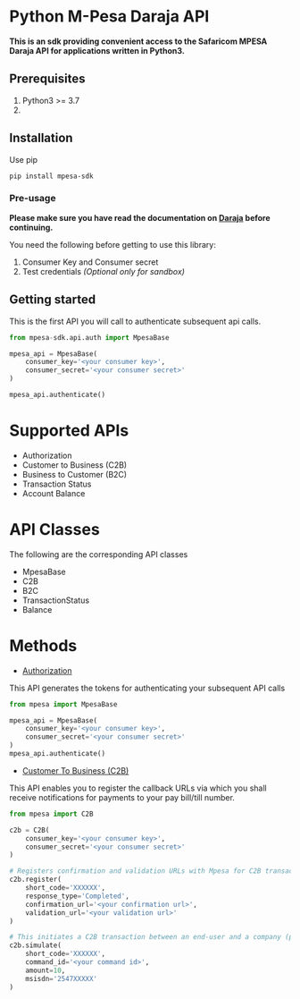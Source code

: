 # Python M-Pesa Daraja API
**This is an sdk providing convenient access to the Safaricom MPESA Daraja API for applications written in Python3.**

## Prerequisites
1. Python3 >= 3.7
2. 

## Installation
Use pip

```shell
pip install mpesa-sdk
```

### Pre-usage
**Please make sure you have read the documentation on [Daraja](https://developer.safaricom.co.ke/home) before continuing.**

You need the following before getting to use this library:
1. Consumer Key and Consumer secret
2. Test credentials *(Optional only for sandbox)*

## Getting started
This is the first API you will call to authenticate subsequent api calls.
```python
from mpesa-sdk.api.auth import MpesaBase

mpesa_api = MpesaBase(
    consumer_key='<your consumer key>',
    consumer_secret='<your consumer secret>'
)

mpesa_api.authenticate()
```

# Supported APIs
* Authorization
* Customer to Business (C2B)
* Business to Customer (B2C)
* Transaction Status
* Account Balance

# API Classes
The following are the corresponding API classes
* MpesaBase
* C2B
* B2C
* TransactionStatus
* Balance

# Methods

* [Authorization](https://sandbox.safaricom.co.ke/oauth/v1/generate?grant_type=client_credentials)

This API generates the tokens for authenticating your subsequent API calls

````Python
from mpesa import MpesaBase

mpesa_api = MpesaBase(
    consumer_key='<your consumer key>',
    consumer_secret='<your consumer secret>'
)
mpesa_api.authenticate()
````

* [Customer To Business (C2B)](https://sandbox.safaricom.co.ke/mpesa/c2b/v1/registerurl)

This API enables you to register the callback URLs via which you shall receive notifications for payments to your pay bill/till number.

````python
from mpesa import C2B

c2b = C2B(
    consumer_key='<your consumer key>',
    consumer_secret='<your consumer secret>'
)

# Registers confirmation and validation URLs with Mpesa for C2B transactions.
c2b.register(
    short_code='XXXXXX',
    response_type='Completed',
    confirmation_url='<your confirmation url>',
    validation_url='<your validation url>'
)

# This initiates a C2B transaction between an end-user and a company (paybill or till number)
c2b.simulate(
    short_code='XXXXXX',
    command_id='<your command id>',
    amount=10,
    msisdn='2547XXXXX'
)
````
